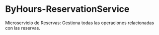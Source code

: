 # ByHours-ReservationService
Microservicio de Reservas: Gestiona todas las operaciones relacionadas con las reservas.

